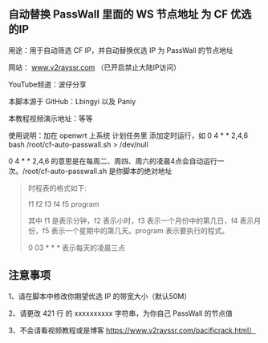 ## 自动替换 PassWall 里面的 WS 节点地址 为 CF 优选的IP


用途：用于自动筛选 CF IP，并自动替换优选 IP 为 PassWall 的节点地址

网站： www.v2rayssr.com （已开启禁止大陆IP访问）

YouTube频道：波仔分享

本脚本源于 GitHub：Lbingyi 以及 Paniy

本教程视频演示地址：等等

使用说明：加在 openwrt 上系统 计划任务里 添加定时运行，如 0 4 * * 2,4,6 bash /root/cf-auto-passwall.sh > /dev/null

0 4 * * 2,4,6 的意思是在每周二、周四、周六的凌晨4点会自动运行一次。/root/cf-auto-passwall.sh 是你脚本的绝对地址

> 时程表的格式如下:
> 
> f1 f2 f3 f4 f5 program
> 
> 其中 f1 是表示分钟，f2 表示小时，f3 表示一个月份中的第几日，f4 表示月份，f5 表示一个星期中的第几天。program 表示要执行的程式。
>
> 0 03 * * * 表示每天的凌晨三点

## 注意事项

1、请在脚本中修改你期望优选 IP 的带宽大小（默认50M）

2、请更改 421 行 的 xxxxxxxxxx 字符串，为你自己 PassWall 的节点值

3、不会请看视频教程或是博客 https://www.v2rayssr.com/pacificrack.html）



